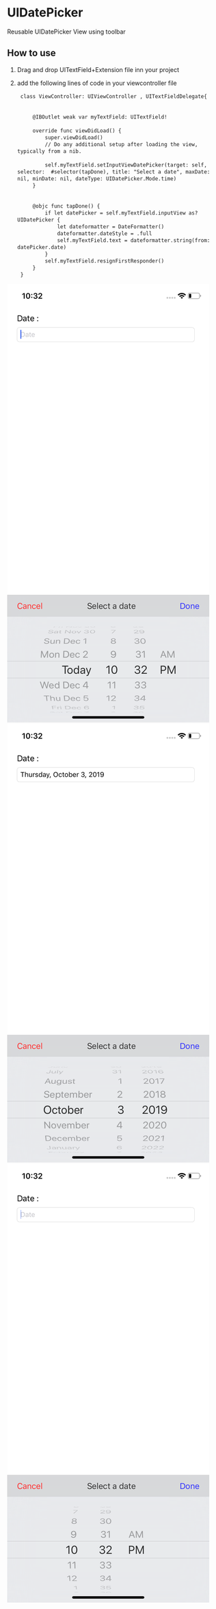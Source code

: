 # UIDatePicker
Reusable UIDatePicker View using toolbar


## How to use

1. Drag and drop UITextField+Extension file inn your project
2. add the following lines of code in your viewcontroller file 

        class ViewController: UIViewController , UITextFieldDelegate{


            @IBOutlet weak var myTextField: UITextField!

            override func viewDidLoad() {
                super.viewDidLoad()
                // Do any additional setup after loading the view, typically from a nib.

                self.myTextField.setInputViewDatePicker(target: self, selector:  #selector(tapDone), title: "Select a date", maxDate: nil, minDate: nil, dateType: UIDatePicker.Mode.time)
            }


            @objc func tapDone() {
                if let datePicker = self.myTextField.inputView as? UIDatePicker {
                    let dateformatter = DateFormatter()
                    dateformatter.dateStyle = .full
                    self.myTextField.text = dateformatter.string(from: datePicker.date) 
                }
                self.myTextField.resignFirstResponder()
            }
        }

![](Images/image1.png)
![](Images/image2.png)
![](Images/image3.png)
